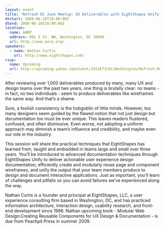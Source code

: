 ```yaml
---
layout: event
title: "Refresh DC June Meetup: UX Deliverables with EightShapes Unify"
dtstart: 2009-06-18T19:00:00Z
dtend: 2009-06-18T20:00:00Z
location:
  name: AARP
  address: 601 E St. NW, Washington, DC 20049
  url: http://www.aarp.org/
speakers:
  - name: Nathan Curtis
    url: http://www.eightshapes.com/
rsvp:
  name: Upcoming
  url: http://upcoming.yahoo.com/event/2911673/DC/Washington/Refresh-DC-June-Meetup-UX-Deliverables-with-EightShapes-Unify/AARP/
---
```


After reviewing over 1,000 deliverables produced by many, many UX and design teams over the past two years, one thing is brutally clear: no teams - in fact, no two individuals - seem to produce deliverables like wireframes the same way. And that’s a shame.

Sure, a foolish consistency is the hobgoblin of little minds. However, too many designers seem guided by the flawed notion that not just design but documentation too must be ever unique. This leaves readers flustered, confused, and often dismissive. Even worse, not adopting a uniform approach may diminish a team’s influence and credibility, and maybe even our role in the industry.

This session will share the practical techniques that EightShapes has learned from, taught and embedded in teams large and small over three years. You’ll be introduced to advanced documentation techniques through EightShapes Unify to deliver actionable user experience design documentation, efficiently create and modularly reuse page and component wireframes, and unify the output that your team members produce to design and document interactive applications. Just as important, you’ll learn of challenges and pitfalls so you can avoid failures we’ve experienced along the way.

Nathan Curtis is a founder and principal at EightShapes, LLC, a user experience consulting firm based in Washington, DC, and has practiced information architecture, interaction design, usability research, and front-end development since 1996. Nathan upcoming book - Modular Web Design:Creating Reusable Components for UX Design & Documentation - is due from Peachpit Press in summer 2009.